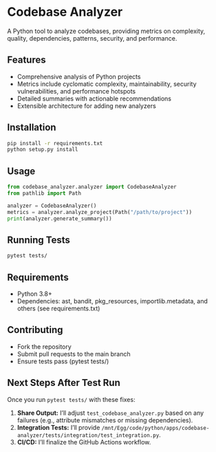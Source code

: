 # Codebase Analyzer

A Python tool to analyze codebases, providing metrics on complexity, quality, dependencies, patterns, security, and performance.

## Features
- Comprehensive analysis of Python projects
- Metrics include cyclomatic complexity, maintainability, security vulnerabilities, and performance hotspots
- Detailed summaries with actionable recommendations
- Extensible architecture for adding new analyzers

## Installation
```bash
pip install -r requirements.txt
python setup.py install
```

## Usage

```python
from codebase_analyzer.analyzer import CodebaseAnalyzer
from pathlib import Path

analyzer = CodebaseAnalyzer()
metrics = analyzer.analyze_project(Path("/path/to/project"))
print(analyzer.generate_summary())
```

## Running Tests

```bash
pytest tests/
```

## Requirements

- Python 3.8+
- Dependencies: ast, bandit, pkg_resources, importlib.metadata, and others (see requirements.txt)

## Contributing

- Fork the repository
- Submit pull requests to the main branch
- Ensure tests pass (pytest tests/)

## Next Steps After Test Run

Once you run `pytest tests/` with these fixes:

1. **Share Output:** I’ll adjust `test_codebase_analyzer.py` based on any failures (e.g., attribute mismatches or missing dependencies).
2. **Integration Tests:** I’ll provide `/mnt/Egg/code/python/apps/codebase-analyzer/tests/integration/test_integration.py`.
3. **CI/CD:** I’ll finalize the GitHub Actions workflow.

